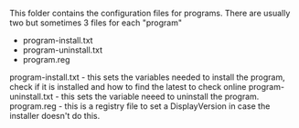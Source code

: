 This folder contains the configuration files for programs. There are usually two but sometimes 3 files for each "program"

- program-install.txt
- program-uninstall.txt 
- program.reg

program-install.txt - this sets the variables needed to install the program, check if it is installed and how to find the latest to check online 
program-uninstall.txt - this sets the variable neeed to uninstall the program. 
program.reg - this is a registry file to set a DisplayVersion in case the installer doesn't do this. 
